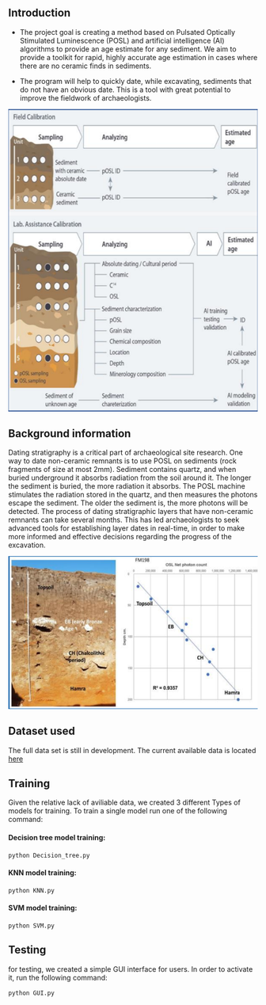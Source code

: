 ## Introduction
* The project goal is creating a method based on Pulsated Optically Stimulated Luminescence (POSL) and artificial intelligence (AI) algorithms to
  provide an age estimate for any sediment. We aim to provide a toolkit for rapid, highly accurate age estimation in cases
  where there are no ceramic finds in sediments.

* The program will help to quickly date, while excavating, sediments that do not have an obvious date. This is a tool with great potential to improve the fieldwork of archaeologists. 

![selution](https://github.com/shmooel28/finalProject/blob/master/utils/selution.png)


## Background information
Dating stratigraphy is a critical part of archaeological site research. One way to date non-ceramic remnants is to 
use POSL on sediments (rock fragments of size at most 2mm). Sediment contains quartz, and when buried 
underground it absorbs radiation from the soil around it. The longer the sediment is buried, the more radiation it 
absorbs. The POSL machine stimulates the radiation stored in the quartz, and then measures the photons 
escape the sediment. The older the sediment is, the more photons will be detected.
The process of dating stratigraphic layers that have non-ceramic remnants can take several months. This has 
led archaeologists to seek advanced tools for establishing layer dates in real-time, in order to make more 
informed and effective decisions regarding the progress of the excavation.

![what are sediments](https://github.com/shmooel28/finalProject/blob/master/utils/what%20are%20sediment.png)



## Dataset used
The full data set is still in development. The current available data is located [here](https://github.com/shmooel28/finalProject/blob/master/data_b1.xlsx) 


## Training
Given the relative lack of aviliable data, we created 3 different Types of models for training. To train a single model run one of the following command:

#### Decision tree model training:

    python Decision_tree.py

#### KNN model training:

    python KNN.py

#### SVM model training:

    python SVM.py
    
## Testing
for testing, we created a simple GUI interface for users. In order to activate it, run the following command:

    python GUI.py
